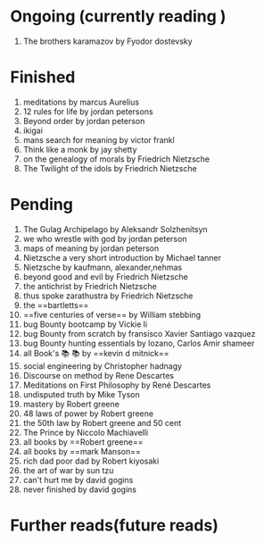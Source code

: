# Ongoing (currently reading )

1) The brothers karamazov by Fyodor dostevsky 

# Finished 
1) meditations by marcus Aurelius 
2) 12 rules for life by jordan petersons 
3) Beyond order by jordan peterson
4) ikigai
5) mans search for meaning by victor frankl
6) Think like a monk by jay shetty 
7) on the genealogy of morals by Friedrich Nietzsche 
8) The Twilight of the idols by Friedrich Nietzsche 



# Pending 

1) The Gulag Archipelago by Aleksandr Solzhenitsyn
2) we who wrestle with god by jordan peterson 
3) maps of meaning by jordan peterson 
4) Nietzsche a very short introduction by Michael tanner
5) Nietzsche by kaufmann, alexander,nehmas
6) beyond good and evil by Friedrich Nietzsche 
7) the antichrist by Friedrich Nietzsche 
8) thus spoke zarathustra by Friedrich Nietzsche 
9) the ==bartletts== 
10) ==five centuries of verse== by William stebbing 
11) bug Bounty bootcamp by Vickie li
12) bug Bounty from scratch by fransisco Xavier Santiago vazquez
13) bug Bounty hunting essentials by lozano, Carlos Amir shameer 
14) all Book's 📚 📚 by ==kevin d mitnick==
15) social engineering by Christopher hadnagy
16) Discourse on method by Rene Descartes 
17) Meditations on First Philosophy
    by René Descartes
18) undisputed truth by Mike Tyson 
19) mastery by Robert greene
20) 48 laws of power by Robert greene
21) the 50th law by Robert greene and 50 cent
22) The Prince by Niccolo Machiavelli
23) all books by ==Robert greene==
24) all books by ==mark Manson== 
25) rich dad poor dad by Robert kiyosaki
26) the art of war by sun tzu
27) can't hurt me by david gogins
28) never finished by david gogins 

# Further reads(future reads)